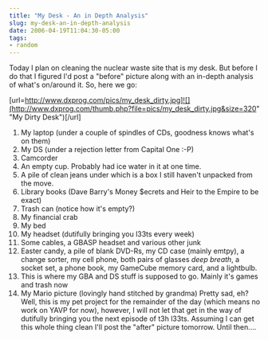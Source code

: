 ```yaml
---
title: "My Desk - An in Depth Analysis"
slug: my-desk-an-in-depth-analysis
date: 2006-04-19T11:04:30-05:00
tags:
- random
---
```

Today I plan on cleaning the nuclear waste site that is my desk. But before I do that I figured I'd post a "before" picture along with an in-depth analysis of what's on/around it. So, here we go:

[url=http://www.dxprog.com/pics/my_desk_dirty.jpg]![](http://www.dxprog.com/thumb.php?file=pics/my_desk_dirty.jpg&size=320" "My Dirty Desk")[/url]

1) My laptop (under a couple of spindles of CDs, goodness knows what's on them)
2) My DS (under a rejection letter from Capital One :-P)
3) Camcorder
4) An empty cup. Probably had ice water in it at one time.
5) A pile of clean jeans under which is a box I still haven't unpacked from the move.
6) Library books (Dave Barry's Money $ecrets and Heir to the Empire to be exact)
7) Trash can (notice how it's empty?)
8) My financial crab
9) My bed
10) My headset (dutifully bringing you l33ts every week)
11) Some cables, a GBASP headset and various other junk
12) Easter candy, a pile of blank DVD-Rs, my CD case (mainly emtpy), a change sorter, my cell phone, both pairs of glasses *deep breath*, a socket set, a phone book, my GameCube memory card, and a lightbulb.
13) This is where my GBA and DS stuff is supposed to go. Mainly it's games and trash now
14) My Mario picture (lovingly hand stitched by grandma)
Pretty sad, eh? Well, this is my pet project for the remainder of the day (which means no work on YAVP for now), however, I will not let that get in the way of dutifully bringing you the next episode of t3h l33ts. Assuming I can get this whole thing clean I'll post the "after" picture tomorrow. Until then....
